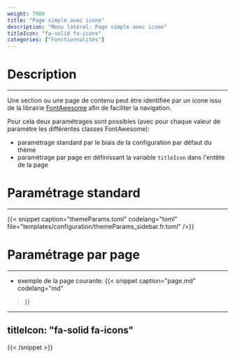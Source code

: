 ```yaml
---
weight: 7000
title: "Page simple avec icone"
description: "Menu latéral: Page simple avec icone"
titleIcon: "fa-solid fa-icons"
categories: ["Fonctionnalités"]
---
```


# Description
---

Une section ou une page de contenu peut être identifiée par un icone issu de la librairie [FontAwesome](https://fontawesome.com/icons) afin de faciliter la navigation.

Pour cela deux paramétrages sont possibles (avec pour chaque valeur de paramètre les différentes classes FontAwesome):
* paramétrage standard par le biais de la configuration par défaut du thème
* paramétrage par page en définissant la variable `titleIcon` dans l'entête de la page

# Paramétrage standard
---

{{< snippet
    caption="themeParams.toml"
    codelang="toml"
    file="templates/configuration/themeParams_sidebar.fr.toml"
/>}}

# Paramétrage par page
---

* exemple de la page courante:
{{< snippet
    caption="page.md"
    codelang="md"
>}}
---
titleIcon: "fa-solid fa-icons"
---
{{< /snippet >}}